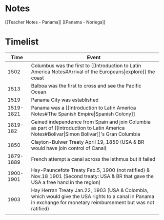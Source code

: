 # Notes
[[Teacher Notes - Panama]]
[[Panama - Noriega]]
# Timelist


| Time      | Event                                                                                                                                                             |
| --------- | ----------------------------------------------------------------------------------------------------------------------------------------------------------------- |
| 1502      | Columbus was the first to [[Introduction to Latin America Notes#Arrival of the Europeans\|explore]] the coast                                                     |
| 1513      | Balboa was the first to cross and see the Pacific Ocean                                                                                                           |
| 1519      | Panama City was established                                                                                                                                       |
| 1519-1821 | Panama was a [[Introduction to Latin America Notes#The Spanish Empire\|Spanish Colony]]                                                                           |
| 1819-182  | Gained independence from Spain and join Columbia as part of [[Introduction to Latin America Notes#Bolivar\|Simon Bolivar]]'s Gran Columbia                        |
| 1850      | Clayton-Bulwer Treaty April 19, 1850 (USA & BR would have join control of Canal)                                                                                  |
| 1879-1889 | French attempt a canal across the Isthmus but it failed                                                                                                           |
| 1900-1901 | Hay-Pauncefote Treaty Feb.5, 1900 (not ratified) & Nov.18 1901 (Second treaty: USA & BR that gave the USA a free hand in the region)                              |
| 1903      | Hay Herran Treaty Jan.22, 1903 (USA & Colombia, which would give the USA rights to a canal in Panama in exchange for monetary reimbursement but was not ratified) |
|           |                                                                                                                                                                   |

